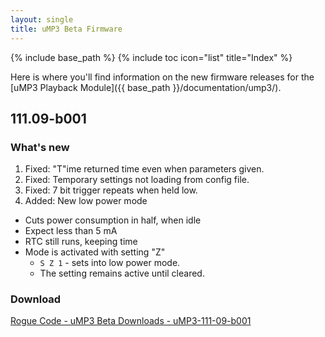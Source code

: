 ```yaml
---
layout: single
title: uMP3 Beta Firmware
---
```

{% include base_path %}
{% include toc icon="list" title="Index" %}

Here is where you'll find information on the new firmware releases for the [uMP3 Playback Module]({{ base_path }}/documentation/ump3/).

## 111.09-b001

### What's new

1. Fixed: "T"ime returned time even when parameters given.
1. Fixed: Temporary settings not loading from config file.
1. Fixed: 7 bit trigger repeats when held low.
1. Added: New low power mode
  * Cuts power consumption in half, when idle
  * Expect less than 5 mA
  * RTC still runs, keeping time
  * Mode is activated with setting "Z"
    * `S Z 1` - sets into low power mode.
    * The setting remains active until cleared.

### Download

[Rogue Code - uMP3 Beta Downloads - uMP3-111-09-b001](http://code.google.com/p/rogue-code/downloads/list?q=ump3-111-09-b001)


